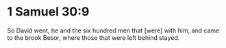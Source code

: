 # 1 Samuel 30:9

So David went, he and the six hundred men that [were] with him, and came to the brook Besor, where those that were left behind stayed.
